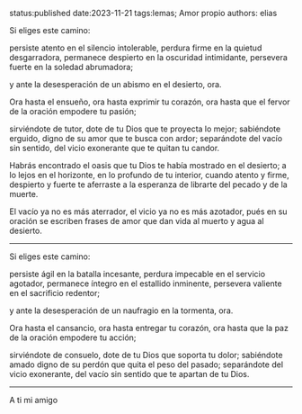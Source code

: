 status:published
date:2023-11-21
tags:lemas; Amor propio
authors: elias

Si eliges este camino:

persiste atento en el silencio intolerable,
perdura firme en la quietud desgarradora, 
permanece despierto en la oscuridad intimidante,
persevera fuerte en la soledad abrumadora;

y ante la desesperación de un abismo en el desierto, ora.

Ora hasta el ensueño, 
ora hasta exprimir tu corazón,
ora hasta que el fervor de la oración empodere tu pasión;

sirviéndote de tutor, dote de tu Dios que te proyecta lo mejor;
sabiéndote erguido, digno de su amor que te busca con ardor;
separándote del vacío sin sentido, del vicio exonerante que te quitan tu candor.

Habrás encontrado el oasis que tu Dios te había mostrado en el desierto; 
a lo lejos en el horizonte, en lo profundo de tu interior, cuando atento y firme, despierto y fuerte te aferraste a la esperanza de librarte del pecado y de la muerte.

El vacío ya no es más aterrador, el vicio ya no es más azotador, pués en su oración se escriben frases de amor que dan vida al muerto y agua al desierto.

---
Si eliges este camino:

persiste ágil en la batalla incesante,
perdura impecable en el servicio agotador,
permanece íntegro en el estallido inminente,
persevera valiente en el sacrificio redentor;

y ante la desesperación de un naufragio en la tormenta, ora.

Ora hasta el cansancio,
ora hasta entregar tu corazón,
ora hasta que la paz de la oración empodere tu acción;

sirviéndote de consuelo, dote de tu Dios que soporta tu dolor;
sabiéndote amado digno de su perdón que quita el peso del pasado;
separándote del vicio exonerante, del vacío sin sentido que te apartan de tu Dios.


---
A ti mi amigo


